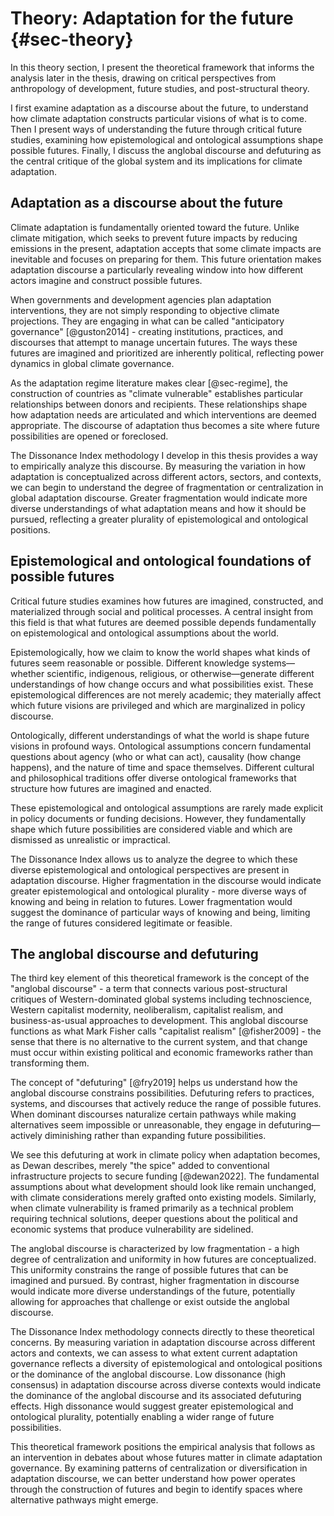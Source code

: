 # Theory: Adaptation for the future {#sec-theory}

In this theory section, I present the theoretical framework that informs the analysis later in the thesis, drawing on critical perspectives from anthropology of development, future studies, and post-structural theory.

I first examine adaptation as a discourse about the future, to understand how climate adaptation constructs particular visions of what is to come. Then I present ways of understanding the future through critical future studies, examining how epistemological and ontological assumptions shape possible futures. Finally, I discuss the anglobal discourse and defuturing as the central critique of the global system and its implications for climate adaptation.

## Adaptation as a discourse about the future

Climate adaptation is fundamentally oriented toward the future. Unlike climate mitigation, which seeks to prevent future impacts by reducing emissions in the present, adaptation accepts that some climate impacts are inevitable and focuses on preparing for them. This future orientation makes adaptation discourse a particularly revealing window into how different actors imagine and construct possible futures.

When governments and development agencies plan adaptation interventions, they are not simply responding to objective climate projections. They are engaging in what can be called "anticipatory governance" [@guston2014] - creating institutions, practices, and discourses that attempt to manage uncertain futures. The ways these futures are imagined and prioritized are inherently political, reflecting power dynamics in global climate governance.

As the adaptation regime literature makes clear [@sec-regime], the construction of countries as "climate vulnerable" establishes particular relationships between donors and recipients. These relationships shape how adaptation needs are articulated and which interventions are deemed appropriate. The discourse of adaptation thus becomes a site where future possibilities are opened or foreclosed.

The Dissonance Index methodology I develop in this thesis provides a way to empirically analyze this discourse. By measuring the variation in how adaptation is conceptualized across different actors, sectors, and contexts, we can begin to understand the degree of fragmentation or centralization in global adaptation discourse. Greater fragmentation would indicate more diverse understandings of what adaptation means and how it should be pursued, reflecting a greater plurality of epistemological and ontological positions.

## Epistemological and ontological foundations of possible futures

Critical future studies examines how futures are imagined, constructed, and materialized through social and political processes. A central insight from this field is that what futures are deemed possible depends fundamentally on epistemological and ontological assumptions about the world.

Epistemologically, how we claim to know the world shapes what kinds of futures seem reasonable or possible. Different knowledge systems—whether scientific, indigenous, religious, or otherwise—generate different understandings of how change occurs and what possibilities exist. These epistemological differences are not merely academic; they materially affect which future visions are privileged and which are marginalized in policy discourse.

Ontologically, different understandings of what the world is shape future visions in profound ways. Ontological assumptions concern fundamental questions about agency (who or what can act), causality (how change happens), and the nature of time and space themselves. Different cultural and philosophical traditions offer diverse ontological frameworks that structure how futures are imagined and enacted.

These epistemological and ontological assumptions are rarely made explicit in policy documents or funding decisions. However, they fundamentally shape which future possibilities are considered viable and which are dismissed as unrealistic or impractical.

The Dissonance Index allows us to analyze the degree to which these diverse epistemological and ontological perspectives are present in adaptation discourse. Higher fragmentation in the discourse would indicate greater epistemological and ontological plurality - more diverse ways of knowing and being in relation to futures. Lower fragmentation would suggest the dominance of particular ways of knowing and being, limiting the range of futures considered legitimate or feasible.

## The anglobal discourse and defuturing

The third key element of this theoretical framework is the concept of the "anglobal discourse" - a term that connects various post-structural critiques of Western-dominated global systems including technoscience, Western capitalist modernity, neoliberalism, capitalist realism, and business-as-usual approaches to development. This anglobal discourse functions as what Mark Fisher calls "capitalist realism" [@fisher2009] - the sense that there is no alternative to the current system, and that change must occur within existing political and economic frameworks rather than transforming them.

The concept of "defuturing" [@fry2019] helps us understand how the anglobal discourse constrains possibilities. Defuturing refers to practices, systems, and discourses that actively reduce the range of possible futures. When dominant discourses naturalize certain pathways while making alternatives seem impossible or unreasonable, they engage in defuturing—actively diminishing rather than expanding future possibilities.

We see this defuturing at work in climate policy when adaptation becomes, as Dewan describes, merely "the spice" added to conventional infrastructure projects to secure funding [@dewan2022]. The fundamental assumptions about what development should look like remain unchanged, with climate considerations merely grafted onto existing models. Similarly, when climate vulnerability is framed primarily as a technical problem requiring technical solutions, deeper questions about the political and economic systems that produce vulnerability are sidelined.

The anglobal discourse is characterized by low fragmentation - a high degree of centralization and uniformity in how futures are conceptualized. This uniformity constrains the range of possible futures that can be imagined and pursued. By contrast, higher fragmentation in discourse would indicate more diverse understandings of the future, potentially allowing for approaches that challenge or exist outside the anglobal discourse.

The Dissonance Index methodology connects directly to these theoretical concerns. By measuring variation in adaptation discourse across different actors and contexts, we can assess to what extent current adaptation governance reflects a diversity of epistemological and ontological positions or the dominance of the anglobal discourse. Low dissonance (high consensus) in adaptation discourse across diverse contexts would indicate the dominance of the anglobal discourse and its associated defuturing effects. High dissonance would suggest greater epistemological and ontological plurality, potentially enabling a wider range of future possibilities.

This theoretical framework positions the empirical analysis that follows as an intervention in debates about whose futures matter in climate adaptation governance. By examining patterns of centralization or diversification in adaptation discourse, we can better understand how power operates through the construction of futures and begin to identify spaces where alternative pathways might emerge.